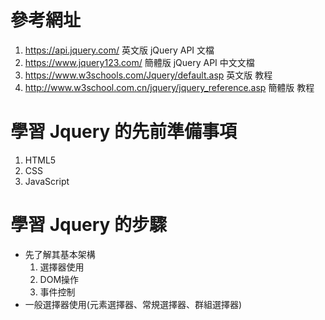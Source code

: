 # 參考網址
1. https://api.jquery.com/     英文版 jQuery API 文檔
2. https://www.jquery123.com/  簡體版 jQuery API 中文文檔
3. https://www.w3schools.com/Jquery/default.asp 英文版 教程
4. http://www.w3school.com.cn/jquery/jquery_reference.asp 簡體版 教程

# 學習 Jquery 的先前準備事項
1. HTML5
2. CSS
3. JavaScript 

# 學習 Jquery 的步驟
- 先了解其基本架構
  1. 選擇器使用
  2. DOM操作
  3. 事件控制
- 一般選擇器使用(元素選擇器、常規選擇器、群組選擇器)



